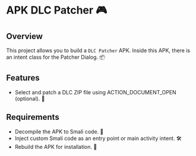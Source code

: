 # APK DLC Patcher 🎮

## Overview
This project allows you to build a `DLC Patcher` APK. Inside this APK, there is an intent class for the Patcher Dialog. 📦

## Features
- Select and patch a DLC ZIP file using ACTION_DOCUMENT_OPEN (optional). 📂

## Requirements
- Decompile the APK to Smali code. 🔧
- Inject custom Smali code as an entry point or main activity intent. 🛠️
- Rebuild the APK for installation. 🔄
